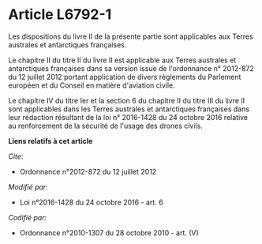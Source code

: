 # Article L6792-1

Les dispositions du livre II de la présente partie sont applicables aux Terres australes et antarctiques françaises. 

Le chapitre II du titre II du livre II est applicable aux Terres australes et antarctiques françaises dans sa version issue
de l'ordonnance n° 2012-872 du 12 juillet 2012 portant application de divers règlements du Parlement européen et du Conseil
en matière d'aviation civile.

Le  chapitre IV du titre Ier et la section 6 du chapitre II du titre III du  livre II sont applicables dans les Terres
australes et antarctiques  françaises dans leur rédaction résultant de la loi n° 2016-1428 du 24 octobre 2016 relative au
renforcement de la sécurité de l'usage des drones civils.

**Liens relatifs à cet article**

_Cite_:

  - Ordonnance n°2012-872 du 12 juillet 2012

_Modifié par_:

  - Loi n°2016-1428 du 24 octobre 2016 - art. 6

_Codifié par_:

  - Ordonnance n°2010-1307 du 28 octobre 2010 - art. (V)
